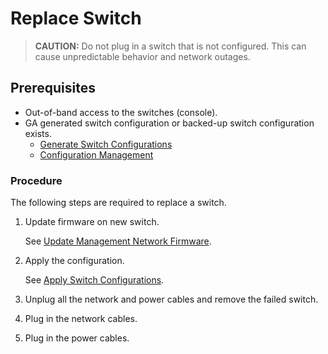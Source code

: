 # Replace Switch

> **CAUTION:** Do not plug in a switch that is not configured. This can cause unpredictable behavior and network outages.

## Prerequisites

- Out-of-band access to the switches (console).
- GA generated switch configuration or backed-up switch configuration exists.
  - [Generate Switch Configurations](generate_switch_configs.md)
  - [Configuration Management](config_management.md)

### Procedure

The following steps are required to replace a switch.

1. Update firmware on new switch.

   See [Update Management Network Firmware](firmware/update_management_network_firmware.md).

1. Apply the configuration.

   See [Apply Switch Configurations](apply_switch_configurations.md).

1. Unplug all the network and power cables and remove the failed switch.

1. Plug in the network cables.

1. Plug in the power cables.
